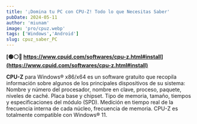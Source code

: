 ```yaml
---
title: '¡Domina tu PC con CPU-Z! Todo lo que Necesitas Saber'
pubDate: 2024-05-11
author: 'miunam'
image: 'pro/cpuz.webp'
tags: ['Windows','Android']
slug: cpuz_saber_PC
---
```

**[🟢⚪️🔴 https://www.cpuid.com/softwares/cpu-z.html#install](https://www.cpuid.com/softwares/cpu-z.html#install)**

**CPU-Z** para Windows® x86/x64 es un software gratuito que recopila información sobre algunos de los principales dispositivos de su sistema:
Nombre y número del procesador, nombre en clave, proceso, paquete, niveles de caché.
Placa base y chipset.
Tipo de memoria, tamaño, tiempos y especificaciones del módulo (SPD).
Medición en tiempo real de la frecuencia interna de cada núcleo, frecuencia de memoria.
CPU-Z es totalmente compatible con Windows® 11.